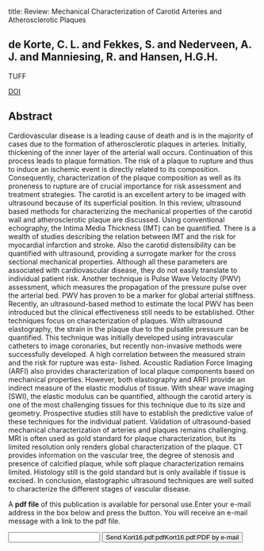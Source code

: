 title: Review: Mechanical Characterization of Carotid Arteries and Atherosclerotic Plaques

## de Korte, C. L. and Fekkes, S. and Nederveen, A. J. and Manniesing, R. and Hansen, H.G.H.
TUFF

<a href="https://doi.org/10.1109/TUFFC.2016.2572260">DOI</a>

## Abstract
Cardiovascular disease is a leading cause of death and is in the majority of cases due to the formation of atherosclerotic plaques in arteries. Initially, thickening of the inner layer of the arterial wall occurs. Continuation of this process leads to plaque formation. The risk of a plaque to rupture and thus to induce an ischemic event is directly related to its composition. Consequently, characterization of the plaque composition as well as its proneness to rupture are of crucial importance for risk assessment and treatment strategies. The carotid is an excellent artery to be imaged with ultrasound because of its superficial position. In this review, ultrasound based methods for characterizing the mechanical properties of the carotid wall and atherosclerotic plaque are discussed. Using conventional echography, the Intima Media Thickness (IMT) can be quantified. There is a wealth of studies describing the relation between IMT and the risk for myocardial infarction and stroke. Also the carotid distensibility can be quantified with ultrasound, providing a surrogate marker for the cross sectional mechanical properties. Although all these parameters are associated with cardiovascular disease, they do not easily translate to individual patient risk. Another technique is Pulse Wave Velocity (PWV) assessment, which measures the propagation of the pressure pulse over the arterial bed. PWV has proven to be a marker for global arterial stiffness. Recently, an ultrasound-based method to estimate the local PWV has been introduced but the clinical effectiveness still needs to be established. Other techniques focus on characterization of plaques. With ultrasound elastography, the strain in the plaque due to the pulsatile pressure can be quantified. This technique was initially developed using intravascular catheters to image coronaries, but recently non-invasive methods were successfully developed. A high correlation between the measured strain and the risk for rupture was esta- lished. Acoustic Radiation Force Imaging (ARFI) also provides characterization of local plaque components based on mechanical properties. However, both elastography and ARFI provide an indirect measure of the elastic modulus of tissue. With shear wave imaging (SWI), the elastic modulus can be quantified, although the carotid artery is one of the most challenging tissues for this technique due to its size and geometry. Prospective studies still have to establish the predictive value of these techniques for the individual patient. Validation of ultrasound-based mechanical characterization of arteries and plaques remains challenging. MRI is often used as gold standard for plaque characterization, but its limited resolution only renders global characterization of the plaque. CT provides information on the vascular tree, the degree of stenosis and presence of calcified plaque, while soft plaque characterization remains limited. Histology still is the gold standard but is only available if tissue is excised. In conclusion, elastographic ultrasound techniques are well suited to characterize the different stages of vascular disease.

A <b>pdf file</b> of this publication is available for personal use.Enter your e-mail address in the box below and press the button. You will receive an e-mail message with a link to the pdf file.
<form action="sender.php">  <input type="text" name="email">  <input type="submit" value="Send Kort16.pdf:pdfKort16.pdf:PDF by e-mail"></form>